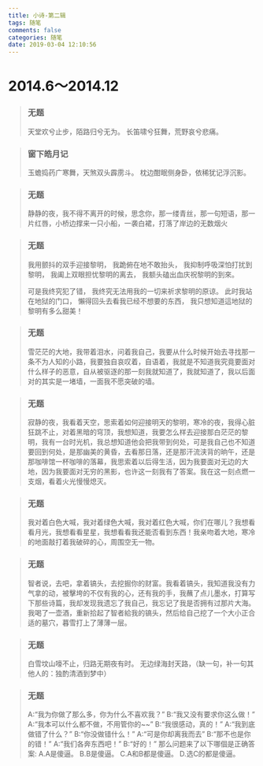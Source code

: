 ```yaml
---
title: 小诗-第二辑
tags: 随笔
comments: false
categories: 随笔
date: 2019-03-04 12:10:56
---
```

# 2014.6～2014.12
<!--more-->
> ### 无题
>天堂欢兮止步，陌路归兮无为。
长笛啸兮狂舞，荒野哀兮悲痛。

<!---->
> ### 窗下皓月记
>玉蟾捣药广寒舞，天煞双头霹雳斗。
枕边酣眠侧身卧，依稀犹记浮沉影。

<!---->
> ### 无题
>静静的夜，我不得不离开的时候，思念你，那一缕青丝，那一句短语，那一片红唇，小桥边撑来一只小船，一袭白裙，打落了岸边的无数烟火

<!---->
> ### 无题
>我用颤抖的双手迎接黎明，
我跪俯在地不敢抬头，
我抑制呼吸深怕打扰到黎明，
我阖上双眼担忧黎明的离去，
我额头磕出血庆祝黎明的到來。
>
> 可是我终究犯了错，
>我终究无法用我的一切来祈求黎明的原谅。
此时我站在地狱的门口，
懶得回头去看我已经不想要的东西，
我只想知道這地狱的黎明有多么甜美！

<!---->
> ### 无题
>雪茫茫的大地，我带着泪水，问着我自己，我要从什么时候开始去寻找那一条不为人知的小路，我要独自哀叹着，自语着，我就是不知道我究竟要面对什么样子的恶意，自从被驱逐的那一刻我就知道了，我就知道了，我以后面对的其实是一堵墙，一面我不愿突破的墙。

<!---->
> ### 无题
>寂静的夜，我看着天空，思索着如何迎接明天的黎明，寒冷的夜，我得心脏狂跳不止，对着黑暗的穹顶，我想知道，我要怎么样去迎接那白茫茫的黎明，我有一台时光机，我总想知道他会把我带到何处，可是我自己也不知道要回到何处，是那幽美的黄昏，去看那日落，还是那汗流浃背的晌午，还是那咖啡馆一杯咖啡的落幕，我思索着以后得生活，因为我要面对无边的大地，因为我要面对无穷的黑影，也许这一刻我有了答案。我在这一刻点燃一支烟，看着火光慢慢熄灭。

<!---->
> ### 无题
>我对着白色大喊，我对着绿色大喊，我对着红色大喊，你们在哪儿？我想看看月光，我想看看星星，我想看看我还能否看到东西！我亲吻着大地，寒冷的地面敲打着我破碎的心，周围空无一物。

<!---->
> ### 无题
>智者说，去吧，拿着镐头，去挖掘你的财富。我看着镐头，我知道我没有力气拿的动，被擊垮的不仅有我的心，还有我的手，我蘸了点儿墨水，打算写下那些诗篇，我却发现我遗忘了我自己，我忘记了我是否拥有过那片大海。我喝了一壶酒，重新拾起了智者給我的镐头，然后给自己挖了一个大小正合适的墓穴，暮雪打上了薄薄一层。

<!---->
> ### 无题
>白雪坟山嚎不止，归路无期夜有时。
无边绿海封天路，（缺一句，补一句其他人的：独酌清酒到梦中）

<!---->
> ### 无题
>A:“我为你做了那么多，你为什么不喜欢我？”
B:“我又没有要求你这么做！”
A:“我本可以什么都不做，不用管你的~~”
B:“我很感动，真的！”
A:“我到底做错了什么？”
B:“你没做错什么！”
A:“可是你却离我而去”
B:“那不也是你的错！”
A:“我们各奔东西吧！”
B:“好的！”
那么问题来了以下哪個是正确答案:
A.A是傻逼。
B.B是傻逼。
C.A和B都是傻逼。
D.选C的都是傻逼。
